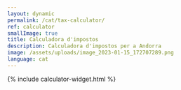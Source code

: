 ```yaml
---
layout: dynamic
permalink: /cat/tax-calculator/
ref: calculator
smallImage: true
title: Calculadora d'impostos
description: Calculadora d'impostos per a Andorra
image: /assets/uploads/image_2023-01-15_172707289.png
language: cat
---
```

{% include calculator-widget.html %}
